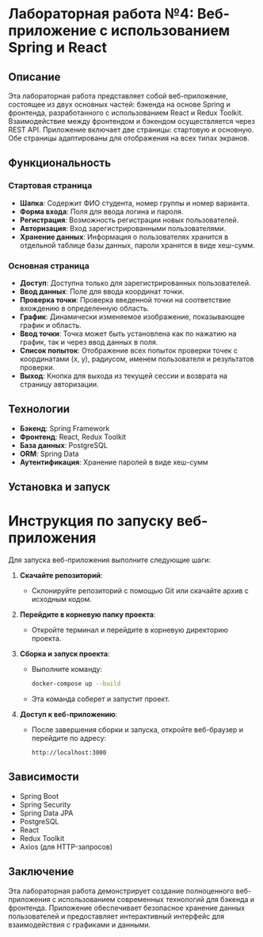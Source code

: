 # Лабораторная работа №4: Веб-приложение с использованием Spring и React

## Описание

Эта лабораторная работа представляет собой веб-приложение, состоящее из двух основных частей: бэкенда на основе Spring и фронтенда, разработанного с использованием React и Redux Toolkit. Взаимодействие между фронтендом и бэкендом осуществляется через REST API. Приложение включает две страницы: стартовую и основную. Обе страницы адаптированы для отображения на всех типах экранов.

## Функциональность

### Стартовая страница

- **Шапка**: Содержит ФИО студента, номер группы и номер варианта.
- **Форма входа**: Поля для ввода логина и пароля.
- **Регистрация**: Возможность регистрации новых пользователей.
- **Авторизация**: Вход зарегистрированными пользователями.
- **Хранение данных**: Информация о пользователях хранится в отдельной таблице базы данных, пароли хранятся в виде хеш-сумм.

### Основная страница

- **Доступ**: Доступна только для зарегистрированных пользователей.
- **Ввод данных**: Поле для ввода координат точки.
- **Проверка точки**: Проверка введенной точки на соответствие вхождению в определенную область.
- **График**: Динамически изменяемое изображение, показывающее график и область.
- **Ввод точки**: Точка может быть установлена как по нажатию на график, так и через ввод данных в поля.
- **Список попыток**: Отображение всех попыток проверки точек с координатами (x, y), радиусом, именем пользователя и результатов проверки.
- **Выход**: Кнопка для выхода из текущей сессии и возврата на страницу авторизации.

## Технологии

- **Бэкенд**: Spring Framework
- **Фронтенд**: React, Redux Toolkit
- **База данных**: PostgreSQL
- **ORM**: Spring Data
- **Аутентификация**: Хранение паролей в виде хеш-сумм

## Установка и запуск

# Инструкция по запуску веб-приложения

Для запуска веб-приложения выполните следующие шаги:

1. **Скачайте репозиторий**:
   - Склонируйте репозиторий с помощью Git или скачайте архив с исходным кодом.

2. **Перейдите в корневую папку проекта**:
   - Откройте терминал и перейдите в корневую директорию проекта.

3. **Сборка и запуск проекта**:
   - Выполните команду:
     ```bash
     docker-compose up --build
     ```
   - Эта команда соберет и запустит проект.

4. **Доступ к веб-приложению**:
   - После завершения сборки и запуска, откройте веб-браузер и перейдите по адресу:
     ```
     http://localhost:3000
     ```

## Зависимости

- Spring Boot
- Spring Security
- Spring Data JPA
- PostgreSQL
- React
- Redux Toolkit
- Axios (для HTTP-запросов)

## Заключение

Эта лабораторная работа демонстрирует создание полноценного веб-приложения с использованием современных технологий для бэкенда и фронтенда. Приложение обеспечивает безопасное хранение данных пользователей и предоставляет интерактивный интерфейс для взаимодействия с графиками и данными.